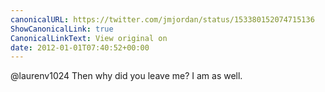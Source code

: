 ```yaml
---
canonicalURL: https://twitter.com/jmjordan/status/153380152074715136
ShowCanonicalLink: true
CanonicalLinkText: View original on
date: 2012-01-01T07:40:52+00:00
---
```

@laurenv1024 Then why did you leave me? I am as well.